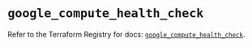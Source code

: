 # `google_compute_health_check`

Refer to the Terraform Registry for docs: [`google_compute_health_check`](https://registry.terraform.io/providers/hashicorp/google/5.35.0/docs/resources/compute_health_check).
